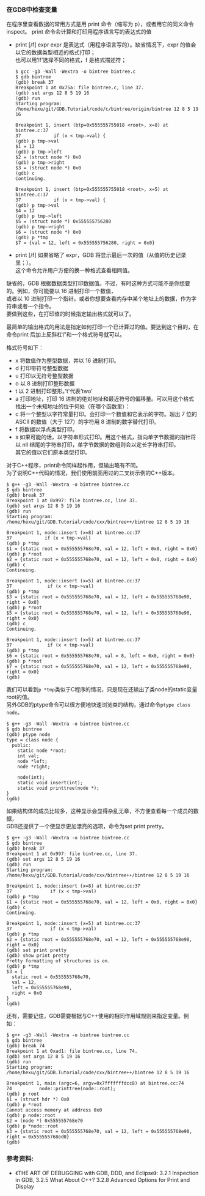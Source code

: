 ### 在GDB中检查变量

在程序里查看数据的常用方式是用 print 命令（缩写为 p），或者用它的同义命令 inspect。
print 命令会计算和打印用程序语言写的表达式的值

- print [/f] expr
    expr 是表达式（用程序语言写的）。缺省情况下，expr 的值会以它的数据类型相近的格式打印；  
    也可以用’/f’选择不同的格式，f 是格式描述符；
    ```
    $ gcc -g3 -Wall -Wextra -o bintree bintree.c
    $ gdb bintree
    (gdb) break 37
    Breakpoint 1 at 0x75a: file bintree.c, line 37.
    (gdb) set args 12 8 5 19 16
    (gdb) run
    Starting program: /home/hexu/git/GDB.Tutorial/code/c/bintree/origin/bintree 12 8 5 19 16
    
    Breakpoint 1, insert (btp=0x555555755018 <root>, x=8) at bintree.c:37
    37            if (x < tmp->val) {
    (gdb) p tmp->val
    $1 = 12
    (gdb) p tmp->left
    $2 = (struct node *) 0x0
    (gdb) p tmp->right
    $3 = (struct node *) 0x0
    (gdb) c
    Continuing.
    
    Breakpoint 1, insert (btp=0x555555755018 <root>, x=5) at bintree.c:37
    37            if (x < tmp->val) {
    (gdb) p tmp->val
    $4 = 12
    (gdb) p tmp->left
    $5 = (struct node *) 0x555555756280
    (gdb) p tmp->right
    $6 = (struct node *) 0x0
    (gdb) p *tmp
    $7 = {val = 12, left = 0x555555756280, right = 0x0}
    ```

- print [/f] 
    如果省略了 expr，GDB 将显示最后一次的值（从值的历史记录里；）。  
    这个命令允许用户方便的换一种格式查看相同值。


缺省的，GDB 根据数据类型打印数据值。不过，有时这种方式可能不是你想要的。例如，你可能要以 16 进制打印一个数值，  
或者以 10 进制打印一个指针。或者你想要查看内存中某个地址上的数据，作为字符串或者一个指令。  
要做到这些，在打印值的时候指定输出格式就可以了。

最简单的输出格式的用法是指定如何打印一个已计算过的值。要达到这个目的，在命令print 后加上反斜杠’/'和一个格式符号就可以。

格式符号如下：
- x 将数值作为整型数据，并以 16 进制打印。
- d 打印带符号整型数据
- u 打印以无符号整型数据
- o 以 8 进制打印整形数据
- t 以 2 进制打印整形。’t'代表’two’
- a 打印地址，打印 16 进制的绝对地址和最近符号的偏移量。可以用这个格式找出一个未知地址的位于何处（在哪个函数里）：
- c 将一个整型以字符常量打印。会打印一个数值和它表示的字符。超出 7 位的 ASCII 的数值（大于 127）的字符用 8 进制的数字替代打印。
- f 将数据以浮点类型打印。
- s 如果可能的话，以字符串形式打印。用这个格式，指向单字节数据的指针将以 nll 结尾的字符串打印，单字节数据的数组则会以定长字符串打印。  
    其它的值以它们原本类型打印。


对于C++程序，print命令同样起作用，但输出略有不同。  
为了说明C++代码的情况，我们使用前面用过的二叉树示例的C++版本。  

```
$ g++ -g3 -Wall -Wextra -o bintree bintree.cc
$ gdb bintree
(gdb) break 37
Breakpoint 1 at 0x997: file bintree.cc, line 37.
(gdb) set args 12 8 5 19 16
(gdb) run
Starting program: /home/hexu/git/GDB.Tutorial/code/cxx/bintree++/bintree 12 8 5 19 16

Breakpoint 1, node::insert (x=8) at bintree.cc:37
37            if (x < tmp->val)
(gdb) p *tmp
$1 = {static root = 0x555555768e70, val = 12, left = 0x0, right = 0x0}
(gdb) p *root
$2 = {static root = 0x555555768e70, val = 12, left = 0x0, right = 0x0}
(gdb) c
Continuing.

Breakpoint 1, node::insert (x=5) at bintree.cc:37
37             if (x < tmp->val)
(gdb) p *tmp
$3 = {static root = 0x555555768e70, val = 12, left = 0x555555768e90, right = 0x0}
(gdb) p *root
$5 = {static root = 0x555555768e70, val = 12, left = 0x555555768e90, right = 0x0}
(gdb) c
Continuing.

Breakpoint 1, node::insert (x=5) at bintree.cc:37
37             if (x < tmp->val)
(gdb) p *tmp
$6 = {static root = 0x555555768e70, val = 8, left = 0x0, right = 0x0}
(gdb) p *root
$7 = {static root = 0x555555768e70, val = 12, left = 0x555555768e90, right = 0x0}
(gdb)
```

我们可以看到`p *tmp`类似于C程序的情况，只是现在还输出了类node的static变量root的值。  
另外GDB的ptype命令可以很方便地快速浏览类的结构，通过命令`ptype class node`。

```
$ g++ -g3 -Wall -Wextra -o bintree bintree.cc
$ gdb bintree
(gdb) ptype node
type = class node {
  public:
    static node *root;
    int val;
    node *left;
    node *right;

    node(int);
    static void insert(int);
    static void printtree(node *);
}
(gdb) 
```

如果结构体的成员比较多，这种显示会显得杂乱无章，不方便查看每一个成员的数据，  
GDB还提供了一个使显示更加漂亮的选项，命令为set print pretty。
```
$ g++ -g3 -Wall -Wextra -o bintree bintree.cc
$ gdb bintree
(gdb) break 37
Breakpoint 1 at 0x997: file bintree.cc, line 37.
(gdb) set args 12 8 5 19 16
(gdb) run
Starting program: /home/hexu/git/GDB.Tutorial/code/cxx/bintree++/bintree 12 8 5 19 16

Breakpoint 1, node::insert (x=8) at bintree.cc:37
37              if (x < tmp->val)
(gdb) p *tmp
$1 = {static root = 0x555555768e70, val = 12, left = 0x0, right = 0x0}
(gdb) c
Continuing.

Breakpoint 1, node::insert (x=5) at bintree.cc:37
37              if (x < tmp->val)
(gdb) p *tmp
$2 = {static root = 0x555555768e70, val = 12, left = 0x555555768e90, right = 0x0}
(gdb) set print pretty
(gdb) show print pretty
Pretty formatting of structures is on.
(gdb) p *tmp
$3 = {
  static root = 0x555555768e70,
  val = 12,
  left = 0x555555768e90,
  right = 0x0
}
(gdb)
```

还有，需要记住，GDB需要根据与C++使用的相同作用域规则来指定变量。例如：

```
$ g++ -g3 -Wall -Wextra -o bintree bintree.cc
$ gdb bintree
(gdb) break 74
Breakpoint 1 at 0xad1: file bintree.cc, line 74.
(gdb) set args 12 8 5 19 16
(gdb) run
Starting program: /home/hexu/git/GDB.Tutorial/code/cxx/bintree++/bintree 12 8 5 19 16

Breakpoint 1, main (argc=6, argv=0x7fffffffdcc8) at bintree.cc:74
74          node::printtree(node::root);
(gdb) p root
$1 = (struct hdr *) 0x0
(gdb) p *root
Cannot access memory at address 0x0
(gdb) p node::root
$2 = (node *) 0x555555768e70
(gdb) p *node::root
$3 = {static root = 0x555555768e70, val = 12, left = 0x555555768e90, right = 0x555555768ed0}
(gdb)
```

### 参考资料:
- 《THE ART OF DEBUGGING with GDB, DDD, and Eclipse》: 3.2.1 Inspection in GDB, 3.2.5 What About C++? 3.2.8 Advanced Options for Print and Display

